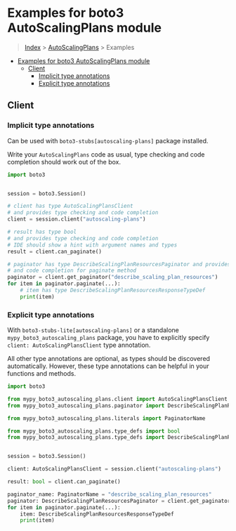 <a id="examples-for-boto3-autoscalingplans-module"></a>

# Examples for boto3 AutoScalingPlans module

> [Index](../README.md) > [AutoScalingPlans](./README.md) > Examples

- [Examples for boto3 AutoScalingPlans module](#examples-for-boto3-autoscalingplans-module)
  - [Client](#client)
    - [Implicit type annotations](#implicit-type-annotations)
    - [Explicit type annotations](#explicit-type-annotations)

<a id="client"></a>

## Client

<a id="implicit-type-annotations"></a>

### Implicit type annotations

Can be used with `boto3-stubs[autoscaling-plans]` package installed.

Write your `AutoScalingPlans` code as usual, type checking and code completion
should work out of the box.

```python
import boto3


session = boto3.Session()

# client has type AutoScalingPlansClient
# and provides type checking and code completion
client = session.client("autoscaling-plans")

# result has type bool
# and provides type checking and code completion
# IDE should show a hint with argument names and types
result = client.can_paginate()

# paginator has type DescribeScalingPlanResourcesPaginator and provides type checking
# and code completion for paginate method
paginator = client.get_paginator("describe_scaling_plan_resources")
for item in paginator.paginate(...):
    # item has type DescribeScalingPlanResourcesResponseTypeDef
    print(item)
```

<a id="explicit-type-annotations"></a>

### Explicit type annotations

With `boto3-stubs-lite[autoscaling-plans]` or a standalone
`mypy_boto3_autoscaling_plans` package, you have to explicitly specify
`client: AutoScalingPlansClient` type annotation.

All other type annotations are optional, as types should be discovered
automatically. However, these type annotations can be helpful in your functions
and methods.

```python
import boto3

from mypy_boto3_autoscaling_plans.client import AutoScalingPlansClient
from mypy_boto3_autoscaling_plans.paginator import DescribeScalingPlanResourcesPaginator

from mypy_boto3_autoscaling_plans.literals import PaginatorName

from mypy_boto3_autoscaling_plans.type_defs import bool
from mypy_boto3_autoscaling_plans.type_defs import DescribeScalingPlanResourcesResponseTypeDef


session = boto3.Session()

client: AutoScalingPlansClient = session.client("autoscaling-plans")

result: bool = client.can_paginate()

paginator_name: PaginatorName = "describe_scaling_plan_resources"
paginator: DescribeScalingPlanResourcesPaginator = client.get_paginator(paginator_name)
for item in paginator.paginate(...):
    item: DescribeScalingPlanResourcesResponseTypeDef
    print(item)
```

